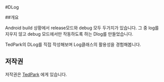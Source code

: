 #DLog ##개요Android build 상황에서 release모드와 debug 모두 두가지가 있습니다. 그 중 log를 지우지 않고 debug 모드에서만 작동하도록 하는 Dlog를 만들었습니다.TedPark의 DLog를 직접 작성해보며 Log클래스의 활용성을 경험해봅니다.## 저작권저작권은 [TedPark](https://github.com/ParkSangGwon/DLog)에게 있습니다.